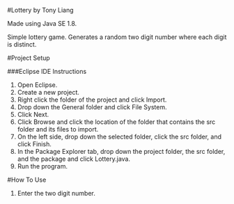 #Lottery by Tony Liang

Made using Java SE 1.8.

Simple lottery game. Generates a random two digit number where each digit is distinct. 

#Project Setup

###Eclipse IDE Instructions
1. Open Eclipse.
2. Create a new project.
3. Right click the folder of the project and click Import.
4. Drop down the General folder and click File System.
5. Click Next.
6. Click Browse and click the location of the folder that contains the src folder and its files to import.
7. On the left side, drop down the selected folder, click the src folder, and click Finish.
8. In the Package Explorer tab, drop down the project folder, the src folder, and the package and click Lottery.java.
9. Run the program.

#How To Use
1. Enter the two digit number.